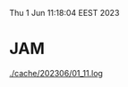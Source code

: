 Thu  1 Jun 11:18:04 EEST 2023
# JAM
<a href='./cache/202306/01_11.log'>./cache/202306/01_11.log</a>
